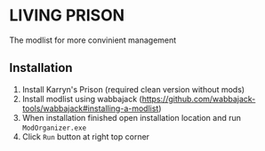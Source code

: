 # LIVING PRISON

The modlist for more convinient management

## Installation

1. Install Karryn's Prison (required clean version without mods)
2. Install modlist using wabbajack (https://github.com/wabbajack-tools/wabbajack#installing-a-modlist)
3. When installation finished open installation location and run `ModOrganizer.exe`
4. Click `Run` button at right top corner
